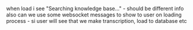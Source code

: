 when load i see "Searching knowledge base..." - should be different info
also can we use some websocket messages to show to user on loading process - si user will see that we make transcription, load to database etc


